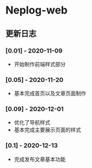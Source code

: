 # Neplog-web

## 更新日志

### [0.01] - 2020-11-09

- 开始制作前端样式部分

### [0.05] - 2020-11-20

- 基本完成首页以及文章页面制作

### [0.09] - 2020-12-01

- 优化了导航样式
- 基本完成主要展示页面的样式

### [0.1] - 2020-12-13

- 完成发布文章基本功能

